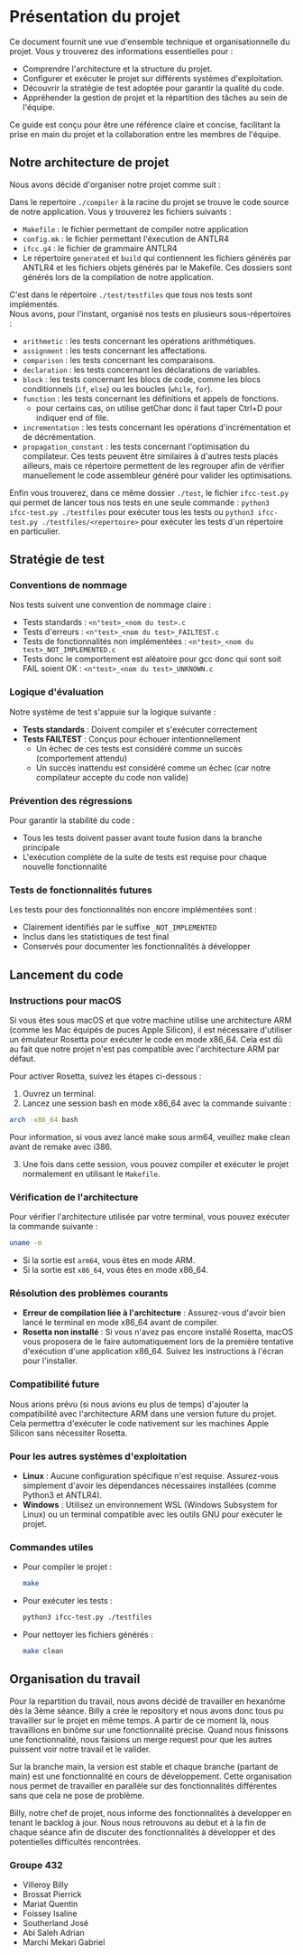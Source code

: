 # Présentation du projet

Ce document fournit une vue d'ensemble technique et organisationnelle du projet. Vous y trouverez des informations essentielles pour :

- Comprendre l'architecture et la structure du projet.
- Configurer et exécuter le projet sur différents systèmes d'exploitation.
- Découvrir la stratégie de test adoptée pour garantir la qualité du code.
- Appréhender la gestion de projet et la répartition des tâches au sein de l'équipe.

Ce guide est conçu pour être une référence claire et concise, facilitant la prise en main du projet et la collaboration entre les membres de l'équipe.

## Notre architecture de projet

Nous avons décidé d'organiser notre projet comme suit :

Dans le repertoire `./compiler` à la racine du projet se trouve le code source de notre application.
Vous y trouverez les fichiers suivants :

- `Makefile` : le fichier permettant de compiler notre application
- `config.mk` : le fichier permettant l'éxecution de ANTLR4
- `ifcc.g4` : le fichier de grammaire ANTLR4
- Le répertoire `generated` et `build` qui contiennent les fichiers générés par ANTLR4 et les fichiers objets générés par le Makefile. Ces dossiers sont générés lors de la compilation de notre application.

C'est dans le répertoire `./test/testfiles` que tous nos tests sont implémentés.  
Nous avons, pour l'instant, organisé nos tests en plusieurs sous-répertoires :

- `arithmetic` : les tests concernant les opérations arithmétiques.
- `assignment` : les tests concernant les affectations.
- `comparison` : les tests concernant les comparaisons.
- `declaration` : les tests concernant les déclarations de variables.
- `block` : les tests concernant les blocs de code, comme les blocs conditionnels (`if`, `else`) ou les boucles (`while`, `for`).
- `function` : les tests concernant les définitions et appels de fonctions.
  - pour certains cas, on utilise getChar donc il faut taper Ctrl+D pour indiquer end of file.
- `incrementation` : les tests concernant les opérations d'incrémentation et de décrémentation.
- `propagation_constant` : les tests concernant l'optimisation du compilateur. Ces tests peuvent être similaires à d'autres tests placés ailleurs, mais ce répertoire permettent de les regrouper afin de vérifier manuellement le code assembleur généré pour valider les optimisations.

Enfin vous trouverez, dans ce même dossier `./test`, le fichier `ifcc-test.py` qui permet de lancer tous nos tests en une seule commande :
`python3 ifcc-test.py ./testfiles` pour exécuter tous les tests ou `python3 ifcc-test.py ./testfiles/<repertoire>` pour exécuter les tests d'un répertoire en particulier.

## Stratégie de test

### Conventions de nommage

Nos tests suivent une convention de nommage claire :

- Tests standards : `<n°test>_<nom du test>.c`
- Tests d'erreurs : `<n°test>_<nom du test>_FAILTEST.c`
- Tests de fonctionnalités non implémentées : `<n°test>_<nom du test>_NOT_IMPLEMENTED.c`
- Tests donc le comportement est aléatoire pour gcc donc qui sont soit FAIL soient OK : `<n°test>_<nom du test>_UNKNOWN.c`

### Logique d'évaluation

Notre système de test s'appuie sur la logique suivante :

- **Tests standards** : Doivent compiler et s'exécuter correctement
- **Tests FAILTEST** : Conçus pour échouer intentionnellement
  - Un échec de ces tests est considéré comme un succès (comportement attendu)
  - Un succès inattendu est considéré comme un échec (car notre compilateur accepte du code non valide)

### Prévention des régressions

Pour garantir la stabilité du code :

- Tous les tests doivent passer avant toute fusion dans la branche principale
- L'exécution complète de la suite de tests est requise pour chaque nouvelle fonctionnalité

### Tests de fonctionnalités futures

Les tests pour des fonctionnalités non encore implémentées sont :

- Clairement identifiés par le suffixe `_NOT_IMPLEMENTED`
- Inclus dans les statistiques de test final
- Conservés pour documenter les fonctionnalités à développer

## Lancement du code

### Instructions pour macOS

Si vous êtes sous macOS et que votre machine utilise une architecture ARM (comme les Mac équipés de puces Apple Silicon), il est nécessaire d'utiliser un émulateur Rosetta pour exécuter le code en mode x86_64. Cela est dû au fait que notre projet n'est pas compatible avec l'architecture ARM par défaut.

Pour activer Rosetta, suivez les étapes ci-dessous :

1. Ouvrez un terminal.
2. Lancez une session bash en mode x86_64 avec la commande suivante :

```bash
arch -x86_64 bash
```

Pour information, si vous avez lancé make sous arm64, veuillez make clean avant de remake avec i386.

3. Une fois dans cette session, vous pouvez compiler et exécuter le projet normalement en utilisant le `Makefile`.

### Vérification de l'architecture

Pour vérifier l'architecture utilisée par votre terminal, vous pouvez exécuter la commande suivante :

```bash
uname -m
```

- Si la sortie est `arm64`, vous êtes en mode ARM.
- Si la sortie est `x86_64`, vous êtes en mode x86_64.

### Résolution des problèmes courants

- **Erreur de compilation liée à l'architecture** : Assurez-vous d'avoir bien lancé le terminal en mode x86_64 avant de compiler.
- **Rosetta non installé** : Si vous n'avez pas encore installé Rosetta, macOS vous proposera de le faire automatiquement lors de la première tentative d'exécution d'une application x86_64. Suivez les instructions à l'écran pour l'installer.

### Compatibilité future

Nous arions prévu (si nous avions eu plus de temps) d'ajouter la compatibilité avec l'architecture ARM dans une version future du projet. Cela permettra d'exécuter le code nativement sur les machines Apple Silicon sans nécessiter Rosetta.

### Pour les autres systèmes d'exploitation

- **Linux** : Aucune configuration spécifique n'est requise. Assurez-vous simplement d'avoir les dépendances nécessaires installées (comme Python3 et ANTLR4).
- **Windows** : Utilisez un environnement WSL (Windows Subsystem for Linux) ou un terminal compatible avec les outils GNU pour exécuter le projet.

### Commandes utiles

- Pour compiler le projet :
  ```bash
  make
  ```
- Pour exécuter les tests :
  ```bash
  python3 ifcc-test.py ./testfiles
  ```
- Pour nettoyer les fichiers générés :
  ```bash
  make clean
  ```

## Organisation du travail

Pour la repartition du travail, nous avons décidé de travailler en hexanôme dès la 3ème séance.
Billy a crée le repository et nous avons donc tous pu travailler sur le projet en même temps.
A partir de ce moment là, nous travaillions en binôme sur une fonctionnalité précise.
Quand nous finissons une fonctionnalité, nous faisions un merge request pour que les autres puissent voir notre travail et le valider.

Sur la branche main, la version est stable et chaque branche (partant de main) est une fonctionnalité en cours de développement.
Cette organisation nous permet de travailler en parallèle sur des fonctionnalités différentes sans que cela ne pose de problème.

Billy, notre chef de projet, nous informe des fonctionnalités à developper en tenant le backlog à jour.
Nous nous retrouvons au debut et à la fin de chaque séance afin de discuter des fonctionnalités à développer et des potentielles difficultés rencontrées.

### Groupe 432

- Villeroy Billy
- Brossat Pierrick
- Mariat Quentin
- Foissey Isaline
- Southerland José
- Abi Saleh Adrian
- Marchi Mekari Gabriel
